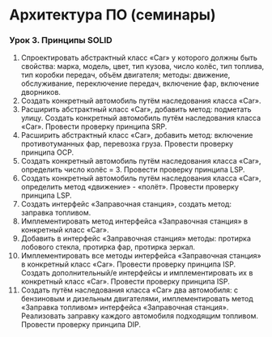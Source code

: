 # Архитектура ПО (семинары)
### Урок 3. Принципы SOLID
1. Спроектировать абстрактный класс «Car» у которого должны быть свойства: марка, модель, цвет, тип кузова, число колёс, тип топлива, тип коробки передач, объём двигателя; методы: движение, обслуживание, переключение передач, включение фар, включение дворников.
2. Создать конкретный автомобиль путём наследования класса «Car».
3. Расширить абстрактный класс «Car», добавить метод: подметать улицу. Создать конкретный автомобиль путём наследования класса «Car». Провести проверку принципа SRP.
4. Расширить абстрактный класс «Car», добавить метод: включение противотуманных фар, перевозка груза. Провести проверку принципа OCP.
5. Создать конкретный автомобиль путём наследования класса «Car», определить число колёс = 3. Провести проверку принципа LSP.
6. Создать конкретный автомобиль путём наследования класса «Car», определить метод «движение» - «полёт». Провести проверку принципа LSP.
7. Создать интерфейс «Заправочная станция», создать метод: заправка топливом.
8. Имплементировать метод интерфейса «Заправочная станция» в конкретный класс «Car».
9. Добавить в интерфейс «Заправочная станция» методы: протирка лобового стекла, протирка фар, протирка зеркал.
10. Имплементировать все методы интерфейса «Заправочная станция» в конкретный класс «Car». Провести проверку принципа ISP. Создать дополнительный/е интерфейсы и имплементировать их в конкретный класс «Car». Провести проверку принципа ISP.
11. Создать путём наследования класса «Car» два автомобиля: с бензиновым и дизельным двигателями, имплементировать метод «Заправка топливом» интерфейса «Заправочная станция». Реализовать заправку каждого автомобиля подходящим топливом. Провести проверку принципа DIP.